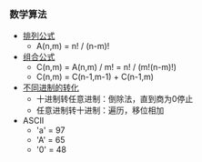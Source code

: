 ### 数学算法
 - [排列公式](./permutations.cpp)
   - A(n,m) = n! / (n-m)!
 - [组合公式](./combination.cpp)
   - C(n,m) = A(n,m) / m! = n! / (m!(n-m)!)
   - C(n,m) = C(n-1,m-1) + C(n-1,m)
 - [不同进制的转化](./binaryConversion.cpp)
   - 十进制转任意进制：倒除法，直到商为0停止
   - 任意进制转十进制：遍历，移位相加
 - ASCII
   - 'a' = 97
   - 'A' = 65
   - '0' = 48

